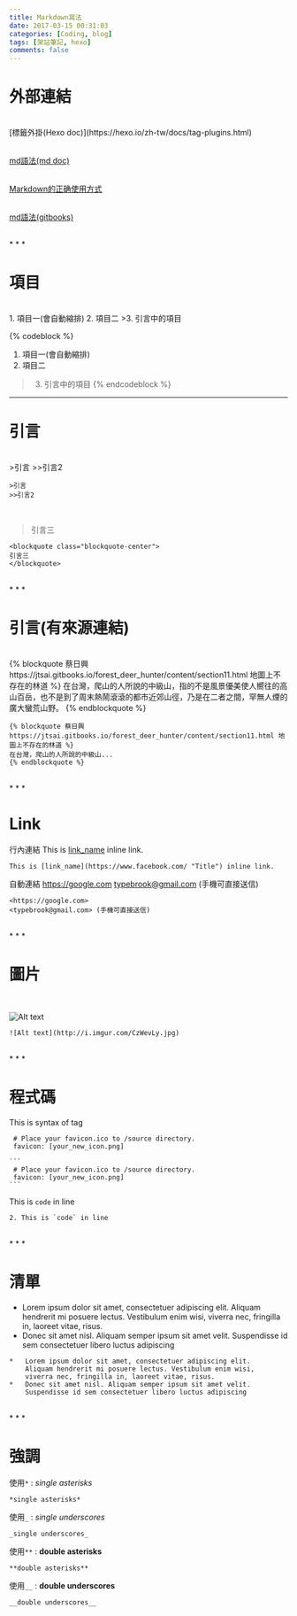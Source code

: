 ```yaml
---
title: Markdown寫法
date: 2017-03-15 00:31:03
categories: [Coding, blog]
tags: [架站筆記, hexo]
comments: false
---
```


外部連結
======
<br>
[標籤外掛(Hexo doc)](https://hexo.io/zh-tw/docs/tag-plugins.html)

<br>[md語法(md doc)](http://markdown.tw/)

<br>[Markdown的正确使用方式](https://unnamed42.github.io/2015-12-02-Markdown%E7%9A%84%E6%AD%A3%E7%A1%AE%E4%BD%BF%E7%94%A8%E6%96%B9%E5%BC%8F.html)

<br>[md語法(gitbooks)](https://wastemobile.gitbooks.io/gitbook-chinese/content/format/markdown.html)

<br>
* * *

項目
======
<br>
1. 項目一(會自動縮排)
2. 項目二
>3. 引言中的項目

{% codeblock %}
1. 項目一(會自動縮排)
2. 項目二
>3. 引言中的項目
{% endcodeblock %}

* * *

引言
======
<br>
>引言
>>引言2

```
>引言
>>引言2
```

<br>

<blockquote class="blockquote-center">
引言三
</blockquote>

```
<blockquote class="blockquote-center">
引言三
</blockquote>
```


<br>
* * *

引言(有來源連結)
======
<br>
{% blockquote 蔡日興  https://jtsai.gitbooks.io/forest_deer_hunter/content/section11.html 地圖上不存在的林道 %}
在台灣，爬山的人所說的中級山，指的不是風景優美使人嚮往的高山百岳，也不是到了周末熱鬧滾滾的都市近郊山徑，乃是在二者之間，罕無人煙的廣大蠻荒山野。
{% endblockquote %}

```
{% blockquote 蔡日興 https://jtsai.gitbooks.io/forest_deer_hunter/content/section11.html 地圖上不存在的林道 %}
在台灣，爬山的人所說的中級山...
{% endblockquote %}
```

<br>
* * *

Link
======
行內連結
This is [link_name](https://www.facebook.com/ "Title") inline link.

```
This is [link_name](https://www.facebook.com/ "Title") inline link.
```

自動連結
<https://google.com>
<typebrook@gmail.com> (手機可直接送信)

```
<https://google.com>
<typebrook@gmail.com> (手機可直接送信)
```

<br>
* * *

圖片
======
<br>

![Alt text](http://i.imgur.com/CzWevLy.jpg)


```
![Alt text](http://i.imgur.com/CzWevLy.jpg)
```

<br>
* * *

程式碼
======
This is syntax of tag
```
 # Place your favicon.ico to /source directory.
 favicon: [your_new_icon.png]
```

````
```
 # Place your favicon.ico to /source directory.
 favicon: [your_new_icon.png]
```
````
    
This is `code` in line

```
2. This is `code` in line
```

<br>
* * *

清單
======
*   Lorem ipsum dolor sit amet, consectetuer adipiscing elit.
    Aliquam hendrerit mi posuere lectus. Vestibulum enim wisi,
    viverra nec, fringilla in, laoreet vitae, risus.
*   Donec sit amet nisl. Aliquam semper ipsum sit amet velit.
    Suspendisse id sem consectetuer libero luctus adipiscing
    
```
*   Lorem ipsum dolor sit amet, consectetuer adipiscing elit.
    Aliquam hendrerit mi posuere lectus. Vestibulum enim wisi,
    viverra nec, fringilla in, laoreet vitae, risus.
*   Donec sit amet nisl. Aliquam semper ipsum sit amet velit.
    Suspendisse id sem consectetuer libero luctus adipiscing
```
    
<br>
* * *

強調
======
使用`*`  : *single asterisks*
```
*single asterisks*
```

使用`_`  : _single underscores_
```
_single underscores_
```

使用`**` : **double asterisks**
```
**double asterisks**
```

使用`__` : __double underscores__
```
__double underscores__
```